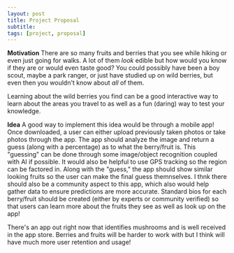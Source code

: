 ```yaml
---
layout: post
title: Project Proposal 
subtitle: 
tags: [project, proposal]
---
```


**Motivation** 
There are so many fruits and berries that you see while hiking or even just going for walks. A lot of them _look_ edible but how would you know if they are or would even taste good? You could possibly have been a boy scout, maybe a park ranger, or just have studied up on wild berries, but even then you wouldn't know about _all_ of them. 

Learning about the wild berries you find can be a good interactive way to learn about the areas you travel to as well as a fun (daring) way to test your knowledge. 

**Idea** 
A good way to implement this idea would be through a mobile app! Once downloaded, a user can either upload previously taken photos or take photos through the app. The app should analyze the image and return a guess (along with a percentage) as to what the berry/fruit is. This "guessing" can be done through some image/object recognition coupled with AI if possible. It would also be helpful to use GPS tracking so the region can be factored in. Along with the "guess," the app should show similar looking fruits so the user can make the final guess themnselves. I thnk there should also be a community aspect to this app, which also would help gather data to ensure predictions are more accurate. Standard bios for each berry/fruit should be created (either by experts or community verified) so that users can learn more about the fruits they see as well as look up on the app! 

There's an app out right now that identifies mushrooms and is well received in the app store. Berries and fruits will be harder to work with but I think will have much more user retention and usage! 
